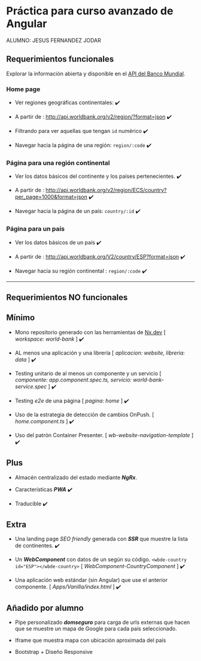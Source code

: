 # Práctica para curso avanzado de Angular

ALUMNO: JESUS FERNANDEZ JODAR

## Requerimientos funcionales

Explorar la información abierta y disponible en el [API del Banco Mundial](https://datahelpdesk.worldbank.org/knowledgebase/articles/898581-api-basic-call-structures).


### Home page

- Ver regiones geográficas continentales: :heavy_check_mark:

- A partir de : http://api.worldbank.org/v2/region/?format=json :heavy_check_mark:

- Filtrando para ver aquellas que tengan `id` numérico :heavy_check_mark:

- Navegar hacia la página de una región: `region/:code` :heavy_check_mark:

### Página para una región continental

- Ver los datos básicos del continente y los países pertenecientes. :heavy_check_mark:

- A partir de : http://api.worldbank.org/v2/region/ECS/country?per_page=1000&format=json :heavy_check_mark:

- Navegar hacia la página de un país: `country/:id` :heavy_check_mark:

### Página para un país

- Ver los datos básicos de un país :heavy_check_mark:

- A partir de : http://api.worldbank.org/V2/country/ESP?format=json :heavy_check_mark:

- Navegar hacia su región continental : `region/:code` :heavy_check_mark:

---

## Requerimientos NO funcionales

## Mínimo

- Mono repositorio generado con las herramientas de [Nx.dev](https://nx.dev/angular) [ _workspace: world-bank_ ] :heavy_check_mark:

- AL menos una aplicación y una librería  [ _aplicacion: website, libreria: data_ ] :heavy_check_mark:

- Testing unitario de al menos un componente y un servicio  [ _componente: app.component.spec.ts, servicio: world-bank-service.spec_ ] :heavy_check_mark:

- Testing _e2e_ de una página  [ _pagina: home_ ] :heavy_check_mark:

- Uso de la estrategia de detección de cambios OnPush. [ _home.component.ts_ ] :heavy_check_mark:

- Uso del patrón Container Presenter.  [ _wb-website-navigation-template_ ] :heavy_check_mark:

## Plus

- Almacén centralizado del estado mediante **_NgRx_**.

- Características **_PWA_** :heavy_check_mark:

- Traducible :heavy_check_mark:

## Extra

- Una landing page _SEO friendly_ generada con **_SSR_** que muestre la lista de continentes. :heavy_check_mark:

- Un _**WebComponent**_ con datos de un según su código. `<wbde-country id="ESP"></wbde-country>` [ _WebComponent-CountryComponent_ ] :heavy_check_mark:

- Una aplicación web estándar (sin Angular) que use el anterior componente.  [ _Apps/Vanilla/index.html_ ] :heavy_check_mark:


## Añadido por alumno

- Pipe personalizado **_domseguro_** para carga de urls externas que hacen que se muestre un mapa de Google para cada país seleccionado.

- Iframe que muestra mapa con ubicación aproximada del país

- Bootstrap + Diseño Responsive